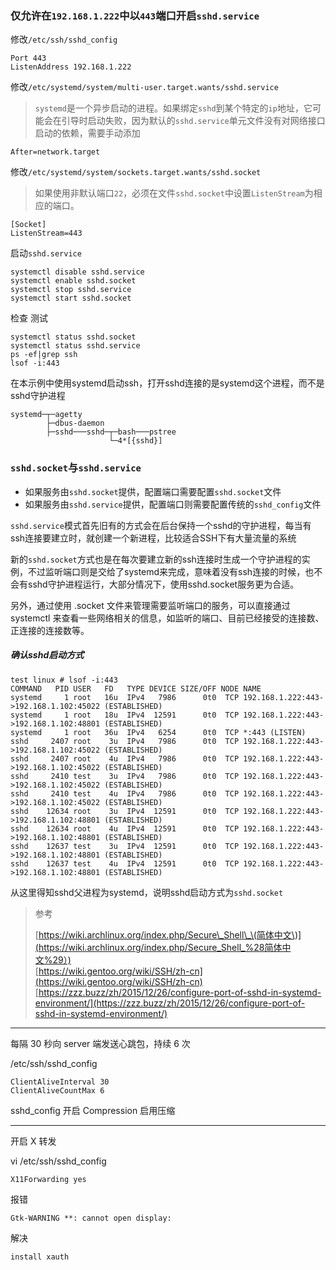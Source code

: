 ### 仅允许在`192.168.1.222`中以`443`端口开启`sshd.service`

修改`/etc/ssh/sshd_config`

```
Port 443
ListenAddress 192.168.1.222
```

修改`/etc/systemd/system/multi-user.target.wants/sshd.service`

> `systemd`是一个异步启动的进程。如果绑定`sshd`到某个特定的`ip`地址，它可能会在引导时启动失败，因为默认的`sshd.service`单元文件没有对网络接口启动的依赖，需要手动添加

```
After=network.target
```

修改`/etc/systemd/system/sockets.target.wants/sshd.socket`

> 如果使用非默认端口`22`，必须在文件`sshd.socket`中设置`ListenStream`为相应的端口。

```
[Socket]
ListenStream=443
```

启动`sshd.service`

```
systemctl disable sshd.service
systemctl enable sshd.socket
systemctl stop sshd.service
systemctl start sshd.socket
```

检查 测试

```
systemctl status sshd.socket
systemctl status sshd.service
ps -ef|grep ssh
lsof -i:443
```

在本示例中使用systemd启动ssh，打开sshd连接的是systemd这个进程，而不是sshd守护进程

```
systemd─┬─agetty
        ├─dbus-daemon
        ├─sshd───sshd─┬─bash───pstree
                      └─4*[{sshd}]
```

### `sshd.socket`与`sshd.service`

* 如果服务由`sshd.socket`提供，配置端口需要配置`sshd.socket`文件
* 如果服务由`sshd.service`提供，配置端口则需要配置传统的`sshd_config`文件

`sshd.service`模式首先旧有的方式会在后台保持一个sshd的守护进程，每当有ssh连接要建立时，就创建一个新进程，比较适合SSH下有大量流量的系统

新的`sshd.socket`方式也是在每次要建立新的ssh连接时生成一个守护进程的实例，不过监听端口则是交给了systemd来完成，意味着没有ssh连接的时候，也不会有sshd守护进程运行，大部分情况下，使用sshd.socket服务更为合适。

另外，通过使用 .socket 文件来管理需要监听端口的服务，可以直接通过 systemctl 来查看一些网络相关的信息，如监听的端口、目前已经接受的连接数、正连接的连接数等。

##### 确认sshd启动方式

```
test linux # lsof -i:443
COMMAND   PID USER   FD   TYPE DEVICE SIZE/OFF NODE NAME
systemd     1 root   16u  IPv4   7986      0t0  TCP 192.168.1.222:443->192.168.1.102:45022 (ESTABLISHED)
systemd     1 root   18u  IPv4  12591      0t0  TCP 192.168.1.222:443->192.168.1.102:48801 (ESTABLISHED)
systemd     1 root   36u  IPv4   6254      0t0  TCP *:443 (LISTEN)
sshd     2407 root    3u  IPv4   7986      0t0  TCP 192.168.1.222:443->192.168.1.102:45022 (ESTABLISHED)
sshd     2407 root    4u  IPv4   7986      0t0  TCP 192.168.1.222:443->192.168.1.102:45022 (ESTABLISHED)
sshd     2410 test    3u  IPv4   7986      0t0  TCP 192.168.1.222:443->192.168.1.102:45022 (ESTABLISHED)
sshd     2410 test    4u  IPv4   7986      0t0  TCP 192.168.1.222:443->192.168.1.102:45022 (ESTABLISHED)
sshd    12634 root    3u  IPv4  12591      0t0  TCP 192.168.1.222:443->192.168.1.102:48801 (ESTABLISHED)
sshd    12634 root    4u  IPv4  12591      0t0  TCP 192.168.1.222:443->192.168.1.102:48801 (ESTABLISHED)
sshd    12637 test    3u  IPv4  12591      0t0  TCP 192.168.1.222:443->192.168.1.102:48801 (ESTABLISHED)
sshd    12637 test    4u  IPv4  12591      0t0  TCP 192.168.1.222:443->192.168.1.102:48801 (ESTABLISHED)
```

从这里得知sshd父进程为systemd，说明sshd启动方式为`sshd.socket`

> 参考
>
> [https://wiki.archlinux.org/index.php/Secure\_Shell\_\(简体中文\)](https://wiki.archlinux.org/index.php/Secure_Shell_%28简体中文%29）)  
> [https://wiki.gentoo.org/wiki/SSH/zh-cn](https://wiki.gentoo.org/wiki/SSH/zh-cn)  
> [https://zzz.buzz/zh/2015/12/26/configure-port-of-sshd-in-systemd-environment/](https://zzz.buzz/zh/2015/12/26/configure-port-of-sshd-in-systemd-environment/)

---

每隔 30 秒向 server 端发送心跳包，持续 6 次

/etc/ssh/sshd\_config

```
ClientAliveInterval 30
ClientAliveCountMax 6
```

sshd\_config 开启 Compression 启用压缩

---

开启 X 转发

vi /etc/ssh/sshd\_config

```
X11Forwarding yes
```

报错

```
Gtk-WARNING **: cannot open display:
```

解决

```
install xauth
```


